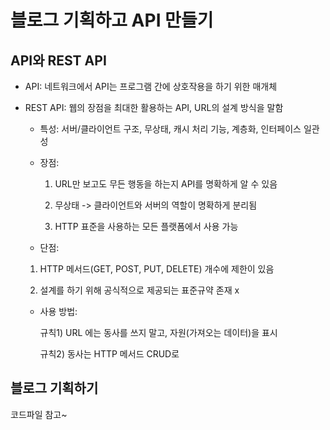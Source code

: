 # 블로그 기획하고 API 만들기

 ## API와 REST API

 - API: 네트워크에서 API는 프로그램 간에 상호작용을 하기 위한 매개체

 - REST API: 웹의 장점을 최대한 활용하는 API, URL의 설계 방식을 말함

   - 특성: 서버/클라이언트 구조, 무상태, 캐시 처리 기능, 계층화, 인터페이스 일관성

   - 장점:
   
     1) URL만 보고도 무든 행동을 하는지 API를 명확하게 알 수 있음
        
     2) 무상태 -> 클라이언트와 서버의 역할이 명확하게 분리됨
        
     3) HTTP 표준을 사용하는 모든 플랫폼에서 사용 가능

   - 단점:

    1) HTTP 메서드(GET, POST, PUT, DELETE) 개수에 제한이 있음
  
    2) 설계를 하기 위해 공식적으로 제공되는 표준규약 존재 x
  
   - 사용 방법:

     규칙1) URL 에는 동사를 쓰지 말고, 자원(가져오는 데이터)을 표시

     규칙2) 동사는 HTTP 메서드 CRUD로

 ## 블로그 기획하기

 코드파일 참고~
